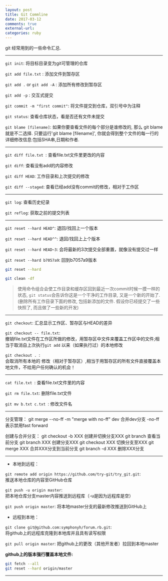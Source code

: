 ```yaml
---
layout: post
title: Git Commline
date: 2017-03-12
comments: true
external-url:
categories: ruby
---
```

git 经常用到的一些命令汇总.
<hr>

`git init`:                                   将目标目录变为git可管理的仓库

`git add file.txt` :                       添加文件到暂存区

`git add .` or `git add -A` :   添加所有修改到暂存区

`git add -p` : 交互式提交

`git commit -m "first commit"`:          将文件提交到仓库，双引号中为注释

`git status`:                              查看仓库状态，看是否还有文件未提交

 `git blame [filename]`: 如果你要查看文件的每个部分是谁修改的, 那么 git blame 就是不二选择. 只要运行'git blame [filename]', 你就会得到整个文件的每一行的详细修改信息:包括SHA串,日期和作者.

<hr>

`git diff file.txt `:                         查看file.txt文件里更改的内容

`git diff`:       查看没有add的内容修改

`git diff HEAD`:   工作目录和上次提交的修改

`git diff --staged`:  查看已经add没有commit的修改，相对于工作区 
<hr>

`git log`:                                   查看历史纪录

`git reflog`:                              获取之前的提交列表
<hr>

`git reset --hard HEAD^`:     退回/找回上一个版本

`git reset --hard HEAD^^`:   退回/找回上上个版本

`git reset --hard HEAD~3`:  会将最新的3次提交全部重置，就像没有提交过一样

`git reset --hard b7057a9`:           回到b7057a9版本

```bash
git reset --hard

git clean -df
```
>使用命令组合会使工作目录和缓存区回到最近一次commit时候一摸一样的状态, `git status`会告诉你这是一个干净的工作目录, 又是一个新的开始了.(删除所有工作目录下面的修改, 包括新添加的文件. 假设你已经提交了一些快照了, 而且做了一些新的开发)
<hr>

`git checkout`:                    汇总显示工作区、暂存区与HEAD的差异

`git checkout -- file.txt`: <br />           撤销file.txt文件在工作区所做的修改，用暂存区中文件来覆盖工作区中的文件;相当于取消自上次执行`git add` 以来（如果执行过）的本地修改

`git checkout . `: <br />
会取消所有本地的 修改（相对于暂存区）,相当于用暂存区的所有文件直接覆盖本地文件，不给用户任何确认的机会！

<hr>

`cat file.txt `:                               查看file.txt文件里的内容

`git rm file.txt`:                                 删除file.txt文件

`git mv b.txt c.txt `:             修改文件名
<hr>

分支管理：
git merge --no-ff -m "merge with no-ff" dev    合并dev分支 -no-ff表示禁用fast forward  

创建与合并分支：
git checkout -b XXX           创建并切换分支XXX
git branch                            查看当前分支
git branch XXX                   创建分支XXX
git checkout XXX               切换分支至XXX
git merge XXX                     合并XXX分支到当前分支
git branch -d XXX             删除XXX分支
<hr>

- 本地到远程：

`git remote add origin https://github.com/try-git/try_git.git`: <br /> 
推送本地仓库的内容至GitHub仓库

`git push -u origin master`:   <br />
    把本地仓库分支master内容推送到远程库（-u是因为远程库是空）

`git push origin master`:           将本地master分支的最新修改推送到GitHub上


- 远程到本地：

`git clone git@github.com:symphonyh/forum.rb.git`: <br />
 将github上的远程库克隆到本地库并且具有读写权限

`git pull origin master`:    把github上的更改（其他开发者）拉回到本地master

**github上的版本强行覆盖本地文件:**

```bash
git fetch --all  
git reset --hard origin/master
```
<hr>
